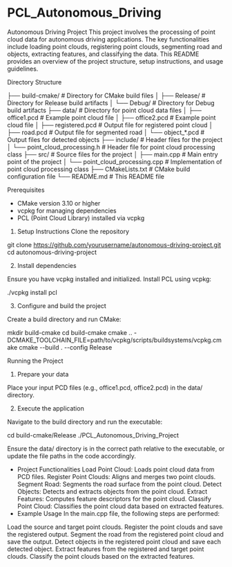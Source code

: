 # PCL_Autonomous_Driving
 
 Autonomous Driving Project
This project involves the processing of point cloud data for autonomous driving applications. The key functionalities include loading point clouds, registering point clouds, segmenting road and objects, extracting features, and classifying the data. This README provides an overview of the project structure, setup instructions, and usage guidelines.

Directory Structure

├── build-cmake/                  # Directory for CMake build files
│   ├── Release/                  # Directory for Release build artifacts
│   └── Debug/                    # Directory for Debug build artifacts
├── data/                         # Directory for point cloud data files
│   ├── office1.pcd               # Example point cloud file
│   ├── office2.pcd               # Example point cloud file
│   ├── registered.pcd            # Output file for registered point cloud
│   ├── road.pcd                  # Output file for segmented road
│   └── object_*.pcd              # Output files for detected objects
├── include/                      # Header files for the project
│   └── point_cloud_processing.h  # Header file for point cloud processing class
├── src/                          # Source files for the project
│   ├── main.cpp                  # Main entry point of the project
│   └── point_cloud_processing.cpp # Implementation of point cloud processing class
├── CMakeLists.txt                # CMake build configuration file
└── README.md                     # This README file

Prerequisites
- CMake version 3.10 or higher
- vcpkg for managing dependencies
- PCL (Point Cloud Library) installed via vcpkg
1. Setup Instructions
Clone the repository

git clone https://github.com/yourusername/autonomous-driving-project.git
cd autonomous-driving-project

2. Install dependencies

Ensure you have vcpkg installed and initialized. Install PCL using vcpkg:

./vcpkg install pcl

3. Configure and build the project

Create a build directory and run CMake:

mkdir build-cmake
cd build-cmake
cmake .. -DCMAKE_TOOLCHAIN_FILE=path/to/vcpkg/scripts/buildsystems/vcpkg.cmake
cmake --build . --config Release

Running the Project

1. Prepare your data

Place your input PCD files (e.g., office1.pcd, office2.pcd) in the data/ directory.

2. Execute the application

Navigate to the build directory and run the executable:

cd build-cmake/Release
./PCL_Autonomous_Driving_Project

Ensure the data/ directory is in the correct path relative to the executable, or update the file paths in the code accordingly.

- Project Functionalities
Load Point Cloud: Loads point cloud data from PCD files.
Register Point Clouds: Aligns and merges two point clouds.
Segment Road: Segments the road surface from the point cloud.
Detect Objects: Detects and extracts objects from the point cloud.
Extract Features: Computes feature descriptors for the point cloud.
Classify Point Cloud: Classifies the point cloud data based on extracted features.
- Example Usage
In the main.cpp file, the following steps are performed:

Load the source and target point clouds.
Register the point clouds and save the registered output.
Segment the road from the registered point cloud and save the output.
Detect objects in the registered point cloud and save each detected object.
Extract features from the registered and target point clouds.
Classify the point clouds based on the extracted features.